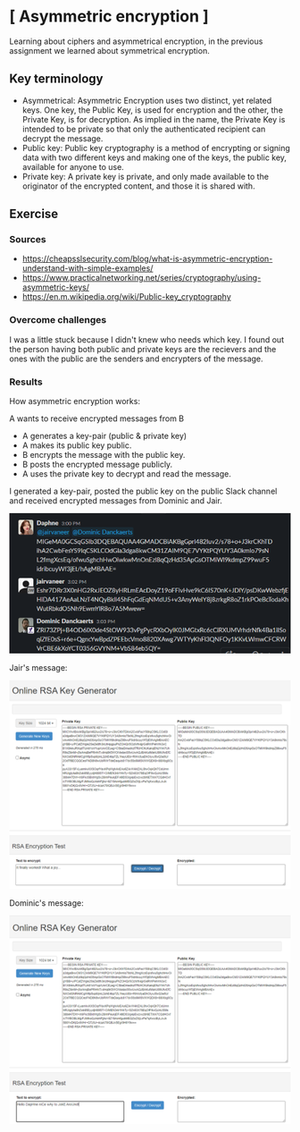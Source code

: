 # [ Asymmetric encryption ]
Learning about ciphers and asymmetrical encryption, in the previous assignment we learned about symmetrical encryption.


## Key terminology
- Asymmetrical: Asymmetric Encryption uses two distinct, yet related keys. One key, the Public Key, is used for encryption and the other, the Private Key, is for decryption. As implied in the name, the Private Key is intended to be private so that only the authenticated recipient can decrypt the message.
- Public key: Public key cryptography is a method of encrypting or signing data with two different keys and making one of the keys, the public key, available for anyone to use.
- Private key:  A private key is private, and only made available to the originator of the encrypted content, and those it is shared with.


## Exercise
### Sources
- https://cheapsslsecurity.com/blog/what-is-asymmetric-encryption-understand-with-simple-examples/
- https://www.practicalnetworking.net/series/cryptography/using-asymmetric-keys/
- https://en.m.wikipedia.org/wiki/Public-key_cryptography

### Overcome challenges
I was a little stuck because I didn't knew who needs which key. I found out the person having both public and private keys are the recievers and the ones with the public are the senders and encrypters of the message.

### Results

How asymmetric encryption works:

A wants to receive encrypted messages from B

-  A generates a key-pair (public & private key)
-  A makes its public key public.
-  B encrypts the message with the public key.
-  B posts the encrypted message publicly.
-  A uses the private key to decrypt and read the message.



I generated a key-pair, posted the public key on the public Slack channel and received encrypted messages from Dominic and Jair.

![](./../../../00_includes/SEC05_screenshot_publickey_encrypted_msg.png)


Jair's message:

![](./../../../00_includes/SEC05_screenshot_jair_message.png)



Dominic's message:

![](./../../../00_includes/SEC05_screenshot_dominic_message.png)



